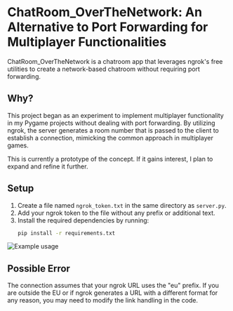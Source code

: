 # ChatRoom_OverTheNetwork: An Alternative to Port Forwarding for Multiplayer Functionalities

ChatRoom_OverTheNetwork is a chatroom app that leverages ngrok's free utilities to create a network-based chatroom without requiring port forwarding.

## Why?
This project began as an experiment to implement multiplayer functionality in my Pygame projects without dealing with port forwarding. By utilizing ngrok, the server generates a room number that is passed to the client to establish a connection, mimicking the common approach in multiplayer games.

This is currently a prototype of the concept. If it gains interest, I plan to expand and refine it further.

## Setup
1. Create a file named `ngrok_token.txt` in the same directory as `server.py`.
2. Add your ngrok token to the file without any prefix or additional text.
3. Install the required dependencies by running:
   ```bash
   pip install -r requirements.txt

![Example usage](screenshot1.png)


## Possible Error
The connection assumes that your ngrok URL uses the "eu" prefix. If you are outside the EU or if ngrok generates a URL with a different format for any reason, you may need to modify the link handling in the code.

